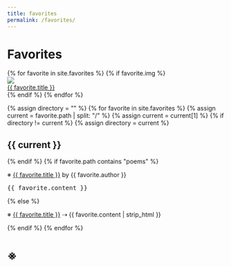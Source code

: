 ```yaml
---
title: favorites
permalink: /favorites/
---
```


# Favorites

<div class = "slideshow-container">
{% for favorite in site.favorites %}
   {% if favorite.img %}
       <div class="mySlides fade">
            <div class="black-fade"><img class="slide" src="{{ favorite.img }}"/></div>
            <div class="text"><a href="{{ favorite.src }}">{{ favorite.title }}</a></div>
        </div>
    {% endif %}
{% endfor %}

<a class="prev-slideshow" onclick="plusSlides(-1)"></a>
<a class="next-slideshow" onclick="plusSlides(+1)"></a>
</div>

<div>
{% assign directory = "" %}
{% for favorite in site.favorites %}
    {% assign current = favorite.path | split: "/" %}
    {% assign current = current[1] %}
    {% if directory != current %}
        {% assign directory = current %}
        <h2>{{ current }}</h2>
    {% endif %}
    {% if favorite.path contains "poems" %}
        <p>※ <a href="{{ favorite.src }}">{{ favorite.title }}</a> by {{ favorite.author }}</p>
        <pre>{{ favorite.content }}</pre>
    {% else %}
        <p>※ <a href="{{ favorite.src }}">{{ favorite.title }}</a> ⇢ {{ favorite.content | strip_html }}</p>
    {% endif %}
{% endfor %}
</div>

# ※

<script src="/assets/js/slideshow.js"></script>
